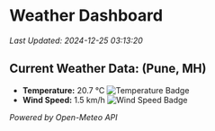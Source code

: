 
# Weather Dashboard

_Last Updated: 2024-12-25 03:13:20_

## Current Weather Data: (Pune, MH)
- **Temperature:** 20.7 °C ![Temperature Badge](https://img.shields.io/badge/Temperature-Medium%20Temp-green)
- **Wind Speed:** 1.5 km/h ![Wind Speed Badge](https://img.shields.io/badge/Wind%20Speed-Low%20Wind-blue)

*Powered by Open-Meteo API*
